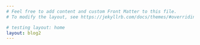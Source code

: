 ```yaml
---
# Feel free to add content and custom Front Matter to this file.
# To modify the layout, see https://jekyllrb.com/docs/themes/#overriding-theme-defaults

# testing layout: home
layout: blog2
---
```

